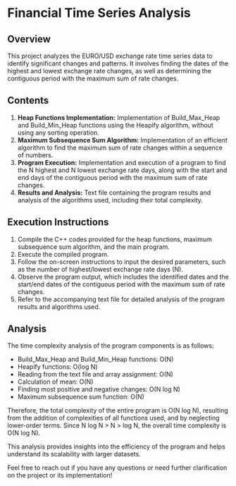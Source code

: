 # Financial Time Series Analysis

## Overview
This project analyzes the EURO/USD exchange rate time series data to identify significant changes and patterns. It involves finding the dates of the highest and lowest exchange rate changes, as well as determining the contiguous period with the maximum sum of rate changes.

## Contents
1. **Heap Functions Implementation:** Implementation of Build_Max_Heap and Build_Min_Heap functions using the Heapify algorithm, without using any sorting operation.
2. **Maximum Subsequence Sum Algorithm:** Implementation of an efficient algorithm to find the maximum sum of rate changes within a sequence of numbers.
3. **Program Execution:** Implementation and execution of a program to find the N highest and N lowest exchange rate days, along with the start and end days of the contiguous period with the maximum sum of rate changes.
4. **Results and Analysis:** Text file containing the program results and analysis of the algorithms used, including their total complexity.

## Execution Instructions
1. Compile the C++ codes provided for the heap functions, maximum subsequence sum algorithm, and the main program.
2. Execute the compiled program.
3. Follow the on-screen instructions to input the desired parameters, such as the number of highest/lowest exchange rate days (N).
4. Observe the program output, which includes the identified dates and the start/end dates of the contiguous period with the maximum sum of rate changes.
5. Refer to the accompanying text file for detailed analysis of the program results and algorithms used.

## Analysis
The time complexity analysis of the program components is as follows:
- Build_Max_Heap and Build_Min_Heap functions: O(N)
- Heapify functions: O(log N)
- Reading from the text file and array assignment: O(N)
- Calculation of mean: O(N)
- Finding most positive and negative changes: O(N log N)
- Maximum subsequence sum function: O(N)

Therefore, the total complexity of the entire program is O(N log N), resulting from the addition of complexities of all functions used, and by neglecting lower-order terms. Since N log N > N > log N, the overall time complexity is O(N log N).

This analysis provides insights into the efficiency of the program and helps understand its scalability with larger datasets.

Feel free to reach out if you have any questions or need further clarification on the project or its implementation!
